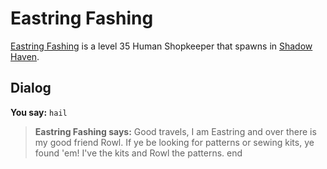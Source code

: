 # Eastring Fashing



[Eastring Fashing](/npc/150223) is a level 35 Human Shopkeeper that spawns in [Shadow Haven](/zone/150).



## Dialog

**You say:** `hail`



>**Eastring Fashing says:** Good travels, I am Eastring and over there is my good friend Rowl. If ye be looking for patterns or sewing kits, ye found 'em!  I've the kits and Rowl the patterns.
end
